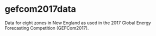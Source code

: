 # gefcom2017data
Data for eight zones in New England as used in the 2017 Global Energy Forecasting Competition (GEFCom2017).
